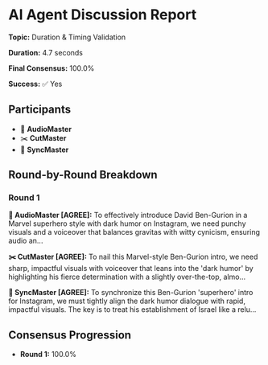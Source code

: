 # AI Agent Discussion Report

**Topic:** Duration & Timing Validation

**Duration:** 4.7 seconds

**Final Consensus:** 100.0%

**Success:** ✅ Yes

## Participants

- 🎵 **AudioMaster**
- ✂️ **CutMaster**
- 🎯 **SyncMaster**

## Round-by-Round Breakdown

### Round 1

**🎵 AudioMaster [AGREE]:** To effectively introduce David Ben-Gurion in a Marvel superhero style with dark humor on Instagram, we need punchy visuals and a voiceover that balances gravitas with witty cynicism, ensuring audio an...

**✂️ CutMaster [AGREE]:** To nail this Marvel-style Ben-Gurion intro, we need sharp, impactful visuals with voiceover that leans into the 'dark humor' by highlighting his fierce determination with a slightly over-the-top, almo...

**🎯 SyncMaster [AGREE]:** To synchronize this Ben-Gurion 'superhero' intro for Instagram, we must tightly align the dark humor dialogue with rapid, impactful visuals. The key is to treat his establishment of Israel like a relu...

## Consensus Progression

- **Round 1:** 100.0%
